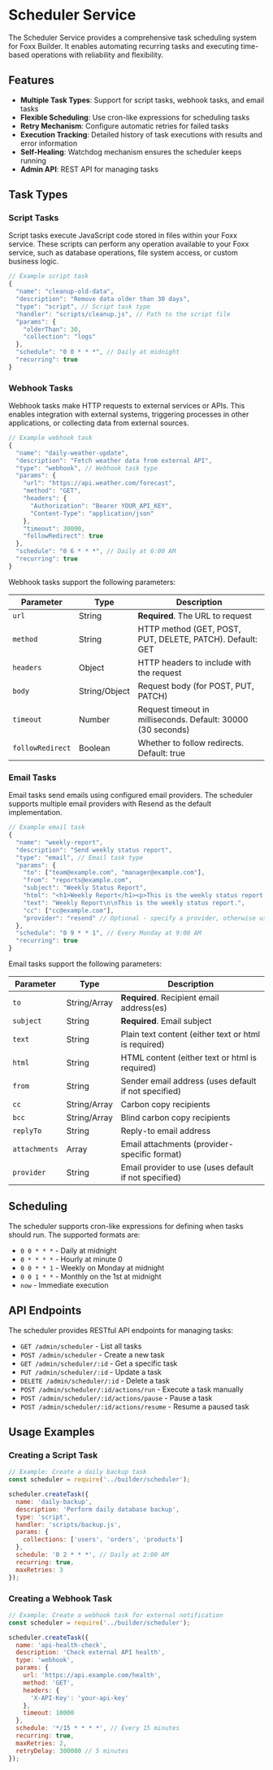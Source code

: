 # Scheduler Service

The Scheduler Service provides a comprehensive task scheduling system for Foxx Builder. It enables automating recurring tasks and executing time-based operations with reliability and flexibility.

## Features

- **Multiple Task Types**: Support for script tasks, webhook tasks, and email tasks
- **Flexible Scheduling**: Use cron-like expressions for scheduling tasks
- **Retry Mechanism**: Configure automatic retries for failed tasks
- **Execution Tracking**: Detailed history of task executions with results and error information
- **Self-Healing**: Watchdog mechanism ensures the scheduler keeps running
- **Admin API**: REST API for managing tasks

## Task Types

### Script Tasks

Script tasks execute JavaScript code stored in files within your Foxx service. These scripts can perform any operation available to your Foxx service, such as database operations, file system access, or custom business logic.

```javascript
// Example script task
{
  "name": "cleanup-old-data",
  "description": "Remove data older than 30 days",
  "type": "script", // Script task type
  "handler": "scripts/cleanup.js", // Path to the script file
  "params": {
    "olderThan": 30,
    "collection": "logs"
  },
  "schedule": "0 0 * * *", // Daily at midnight
  "recurring": true
}
```

### Webhook Tasks

Webhook tasks make HTTP requests to external services or APIs. This enables integration with external systems, triggering processes in other applications, or collecting data from external sources.

```javascript
// Example webhook task
{
  "name": "daily-weather-update",
  "description": "Fetch weather data from external API",
  "type": "webhook", // Webhook task type
  "params": {
    "url": "https://api.weather.com/forecast",
    "method": "GET",
    "headers": {
      "Authorization": "Bearer YOUR_API_KEY",
      "Content-Type": "application/json"
    },
    "timeout": 30000,
    "followRedirect": true
  },
  "schedule": "0 6 * * *", // Daily at 6:00 AM
  "recurring": true
}
```

Webhook tasks support the following parameters:

| Parameter | Type | Description |
|-----------|------|-------------|
| `url` | String | **Required**. The URL to request |
| `method` | String | HTTP method (GET, POST, PUT, DELETE, PATCH). Default: GET |
| `headers` | Object | HTTP headers to include with the request |
| `body` | String/Object | Request body (for POST, PUT, PATCH) |
| `timeout` | Number | Request timeout in milliseconds. Default: 30000 (30 seconds) |
| `followRedirect` | Boolean | Whether to follow redirects. Default: true |

### Email Tasks

Email tasks send emails using configured email providers. The scheduler supports multiple email providers with Resend as the default implementation.

```javascript
// Example email task
{
  "name": "weekly-report",
  "description": "Send weekly status report",
  "type": "email", // Email task type
  "params": {
    "to": ["team@example.com", "manager@example.com"],
    "from": "reports@example.com",
    "subject": "Weekly Status Report",
    "html": "<h1>Weekly Report</h1><p>This is the weekly status report.</p>",
    "text": "Weekly Report\n\nThis is the weekly status report.",
    "cc": ["cc@example.com"],
    "provider": "resend" // Optional - specify a provider, otherwise uses default
  },
  "schedule": "0 9 * * 1", // Every Monday at 9:00 AM
  "recurring": true
}
```

Email tasks support the following parameters:

| Parameter | Type | Description |
|-----------|------|-------------|
| `to` | String/Array | **Required**. Recipient email address(es) |
| `subject` | String | **Required**. Email subject |
| `text` | String | Plain text content (either text or html is required) |
| `html` | String | HTML content (either text or html is required) |
| `from` | String | Sender email address (uses default if not specified) |
| `cc` | String/Array | Carbon copy recipients |
| `bcc` | String/Array | Blind carbon copy recipients |
| `replyTo` | String | Reply-to email address |
| `attachments` | Array | Email attachments (provider-specific format) |
| `provider` | String | Email provider to use (uses default if not specified) |

## Scheduling

The scheduler supports cron-like expressions for defining when tasks should run. The supported formats are:

- `0 0 * * *` - Daily at midnight
- `0 * * * *` - Hourly at minute 0
- `0 0 * * 1` - Weekly on Monday at midnight
- `0 0 1 * *` - Monthly on the 1st at midnight
- `now` - Immediate execution

## API Endpoints

The scheduler provides RESTful API endpoints for managing tasks:

- `GET /admin/scheduler` - List all tasks
- `POST /admin/scheduler` - Create a new task
- `GET /admin/scheduler/:id` - Get a specific task
- `PUT /admin/scheduler/:id` - Update a task
- `DELETE /admin/scheduler/:id` - Delete a task
- `POST /admin/scheduler/:id/actions/run` - Execute a task manually
- `POST /admin/scheduler/:id/actions/pause` - Pause a task
- `POST /admin/scheduler/:id/actions/resume` - Resume a paused task

## Usage Examples

### Creating a Script Task

```javascript
// Example: Create a daily backup task
const scheduler = require('../builder/scheduler');

scheduler.createTask({
  name: 'daily-backup',
  description: 'Perform daily database backup',
  type: 'script',
  handler: 'scripts/backup.js',
  params: {
    collections: ['users', 'orders', 'products']
  },
  schedule: '0 2 * * *', // Daily at 2:00 AM
  recurring: true,
  maxRetries: 3
});
```

### Creating a Webhook Task

```javascript
// Example: Create a webhook task for external notification
const scheduler = require('../builder/scheduler');

scheduler.createTask({
  name: 'api-health-check',
  description: 'Check external API health',
  type: 'webhook',
  params: {
    url: 'https://api.example.com/health',
    method: 'GET',
    headers: {
      'X-API-Key': 'your-api-key'
    },
    timeout: 10000
  },
  schedule: '*/15 * * * *', // Every 15 minutes
  recurring: true,
  maxRetries: 2,
  retryDelay: 300000 // 5 minutes
});
```
